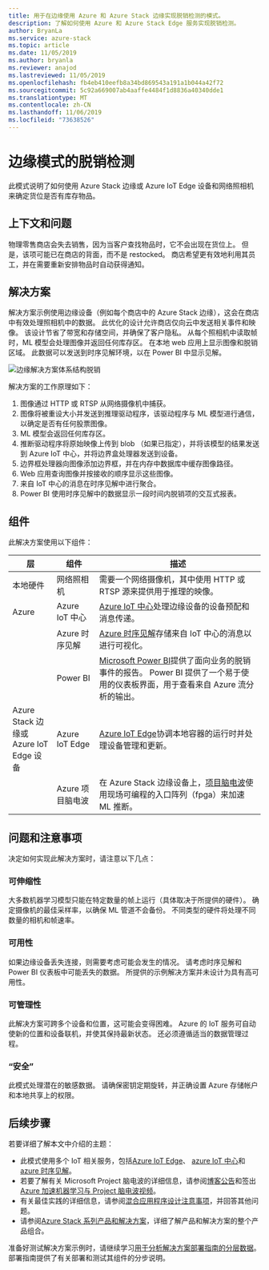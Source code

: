 ```yaml
---
title: 用于在边缘使用 Azure 和 Azure Stack 边缘实现脱销检测的模式。
description: 了解如何使用 Azure 和 Azure Stack Edge 服务实现脱销检测。
author: BryanLa
ms.service: azure-stack
ms.topic: article
ms.date: 11/05/2019
ms.author: bryanla
ms.reviewer: anajod
ms.lastreviewed: 11/05/2019
ms.openlocfilehash: fb4eb410eefb8a34bd869543a191a1b044a42f72
ms.sourcegitcommit: 5c92a669007ab4aaffe4484f1d8836a40340dde1
ms.translationtype: MT
ms.contentlocale: zh-CN
ms.lasthandoff: 11/06/2019
ms.locfileid: "73638526"
---
```

# <a name="out-of-stock-detection-at-the-edge-pattern"></a>边缘模式的脱销检测

此模式说明了如何使用 Azure Stack 边缘或 Azure IoT Edge 设备和网络照相机来确定货位是否有库存物品。

## <a name="context-and-problem"></a>上下文和问题

物理零售商店会失去销售，因为当客户查找物品时，它不会出现在货位上。 但是，该项可能已在商店的背面，而不是 restocked。 商店希望更有效地利用其员工，并在需要重新安排物品时自动获得通知。

## <a name="solution"></a>解决方案

解决方案示例使用边缘设备（例如每个商店中的 Azure Stack 边缘），这会在商店中有效处理照相机中的数据。 此优化的设计允许商店仅向云中发送相关事件和映像。 该设计节省了带宽和存储空间，并确保了客户隐私。 从每个照相机中读取帧时，ML 模型会处理图像并返回任何库存区。 在本地 web 应用上显示图像和脱销区域。 此数据可以发送到时序见解环境，以在 Power BI 中显示见解。

![边缘解决方案体系结构脱销](media/pattern-out-of-stock-at-edge/solution-architecture.png)

解决方案的工作原理如下：
1. 图像通过 HTTP 或 RTSP 从网络摄像机中捕获。
2. 图像将被重设大小并发送到推理驱动程序，该驱动程序与 ML 模型进行通信，以确定是否有任何股票图像。
3. ML 模型会返回任何库存区。
4. 推断驱动程序将原始映像上传到 blob （如果已指定），并将该模型的结果发送到 Azure IoT 中心，并将边界盒处理器发送到设备。
5. 边界框处理器向图像添加边界框，并在内存中数据库中缓存图像路径。
6. Web 应用查询图像并按接收的顺序显示这些图像。
7. 来自 IoT 中心的消息在时序见解中进行聚合。
8. Power BI 使用时序见解中的数据显示一段时间内脱销项的交互式报表。


## <a name="components"></a>组件

此解决方案使用以下组件：

| 层 | 组件 | 描述 |
|----------|-----------|-------------|
| 本地硬件 | 网络照相机 | 需要一个网络摄像机，其中使用 HTTP 或 RTSP 源来提供用于推理的映像。 |
| Azure | Azure IoT 中心 | [Azure IoT 中心](/azure/iot-hub/)处理边缘设备的设备预配和消息传递。 |
|  | Azure 时序见解 | [Azure 时序见解](/azure/time-series-insights/)存储来自 IoT 中心的消息以进行可视化。 |
|  | Power BI | [Microsoft Power BI](https://powerbi.microsoft.com/)提供了面向业务的脱销事件的报告。 Power BI 提供了一个易于使用的仪表板界面，用于查看来自 Azure 流分析的输出。 |
| Azure Stack 边缘或<br>Azure IoT Edge 设备 | Azure IoT Edge | [Azure IoT Edge](/azure/iot-edge/)协调本地容器的运行时并处理设备管理和更新。|
| | Azure 项目脑电波 | 在 Azure Stack 边缘设备上，[项目脑电波](https://blogs.microsoft.com/ai/build-2018-project-brainwave/)使用现场可编程的入口阵列（fpga）来加速 ML 推断。|

## <a name="issues-and-considerations"></a>问题和注意事项

决定如何实现此解决方案时，请注意以下几点：

### <a name="scalability"></a>可伸缩性 

大多数机器学习模型只能在特定数量的帧上运行（具体取决于所提供的硬件）。 确定摄像机的最佳采样率，以确保 ML 管道不会备份。 不同类型的硬件将处理不同数量的相机和帧速率。

### <a name="availability"></a>可用性

如果边缘设备丢失连接，则需要考虑可能会发生的情况。 请考虑时序见解和 Power BI 仪表板中可能丢失的数据。 所提供的示例解决方案并未设计为具有高可用性。

### <a name="manageability"></a>可管理性

此解决方案可跨多个设备和位置，这可能会变得困难。 Azure 的 IoT 服务可自动使新的位置和设备联机，并使其保持最新状态。 还必须遵循适当的数据管理过程。

### <a name="security"></a>“安全”

此模式处理潜在的敏感数据。 请确保密钥定期旋转，并正确设置 Azure 存储帐户和本地共享上的权限。 

## <a name="next-steps"></a>后续步骤

若要详细了解本文中介绍的主题：
- 此模式使用多个 IoT 相关服务，包括[Azure IoT Edge](/azure/iot-edge/)、 [azure IoT 中心](/azure/iot-hub/)和[azure 时序见解](/azure/time-series-insights/)。
- 若要了解有关 Microsoft Project 脑电波的详细信息，请参阅[博客公告](https://blogs.microsoft.com/ai/build-2018-project-brainwave/)和签出[Azure 加速机器学习与 Project 脑电波视频](https://www.youtube.com/watch?v=DJfMobMjCX0)。
- 有关最佳实践的详细信息，请参阅[混合应用程序设计注意事项](overview-app-design-considerations.md)，并回答其他问题。
- 请参阅[Azure Stack 系列产品和解决方案](/azure-stack)，详细了解产品和解决方案的整个产品组合。

准备好测试解决方案示例时，请继续学习[用于分析解决方案部署指南的分层数据](https://aka.ms/edgeinferencingdeploy)。 部署指南提供了有关部署和测试其组件的分步说明。